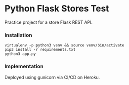 # Python Flask Stores Test
Practice project for a store Flask REST API.

### Installation
```
virtualenv -p python3 venv && source venv/bin/activate
pip3 install -r requirements.txt
python3 app.py
```

### Implementation
Deployed using gunicorn via CI/CD on Heroku.